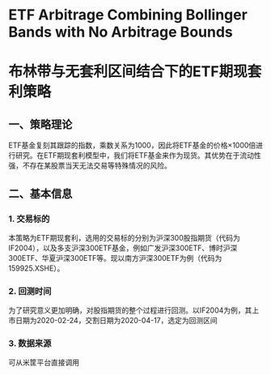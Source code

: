 # ETF Arbitrage Combining Bollinger Bands with No Arbitrage Bounds
# 布林带与无套利区间结合下的ETF期现套利策略
## 一、策略理论
ETF基金复刻其跟踪的指数，乘数关系为1000，因此将ETF基金的价格×1000倍进行研究。在ETF期现套利模型中，我们将ETF基金来作为现货。其优势在于流动性强，不存在某股票当天无法交易等特殊情况的风险。
## 二、基本信息
### 1. 交易标的
本策略为ETF期现套利，选用的交易标的分别为沪深300股指期货（代码为IF2004），以及多支沪深300ETF基金，例如广发沪深300ETF、博时沪深300ETF、华夏沪深300ETF等。现以南方沪深300ETF为例（代码为159925.XSHE）。
### 2. 回测时间
为了研究意义更加明确，对股指期货的整个过程进行回测。以IF2004为例，其上市日期为2020-02-24，交割日期为2020-04-17，选定为回测区间
### 3. 数据来源
可从米筐平台直接调用
